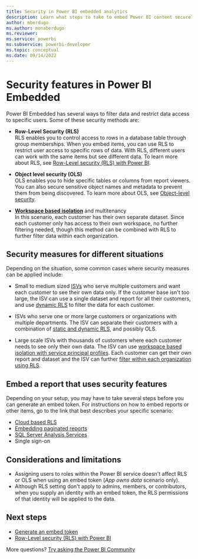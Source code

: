 ```yaml
---
title: Security in Power BI embedded analytics
description: Learn what steps to take to embed Power BI content securely within your application using RLS, OLS or other security measures.
author: mberdugo
ms.author: monaberdugo
ms.reviewer: 
ms.service: powerbi
ms.subservice: powerbi-developer
ms.topic: conceptual
ms.date: 09/14/2022
---
```


# Security features in Power BI Embedded

Power BI Embedded has several ways to filter data and restrict data access to specific users. Some of these security methods are:

* **Row-Level Security (RLS)**  
  RLS enables you to control access to rows in a database table through group memberships. When you embed items, you can use RLS to restrict user access to specific rows of data. With RLS, different users can work with the same items but see different data. To learn more about RLS, see [Row-Level security (RLS) with Power BI](../../enterprise/service-admin-rls.md).

* **Object level security (OLS)**  
  OLS enables you to hide specific tables or columns from report viewers. You can also secure sensitive object names and metadata to prevent them from being discovered. To learn more about OLS, see [Object-level security](/analysis-services/tabular-models/object-level-security).

* [**Workspace based isolation**](./embed-multi-tenancy.md) and multitenancy  
 In this scenario, each customer has their own separate dataset. Since each customer only has access to their own workspace, no further filtering needed, though this method can be combined with RLS to further filter data within each organization.

## Security measures for different situations

Depending on the situation, some common cases where security measures can be applied include:

* Small to medium sized [ISVs](pbi-glossary.md#independent-software-vendor-isv) who serve multiple customers and want each customer to see their own data only. If the customer base isn't too large, the ISV can use a single dataset and report for all their customers, and use [dynamic RLS](cloud-rls.md#dynamic-security) to filter the data for each customer.

* ISVs who serve one or more large customers or organizations with multiple departments. The ISV can  separate their customers with a combination of [static and dynamic RLS](./embed-multi-tenancy.md#row-level-security), and possibly OLS.

* Large scale ISVs with thousands of customers where each customer needs to see only their own data. The ISV can use [workspace based isolation with service principal profiles](./embed-multi-tenancy.md). Each customer can get their own report and dataset and the ISV can further [filter within each organization using RLS](./embed-multi-tenancy.md#row-level-security).

## Embed a report that uses security features

Depending on your setup, you may have to take several steps before you can generate an embed token.
For instructions on how to embed reports or other items, go to the link that best describes your specific scenario:

* [Cloud based RLS](cloud-rls.md)
* [Embedding paginated reports](paginated-reports-row-level-security.md)
* [SQL Server Analysis Services](sql-server-analysis-services-embed.md)
* Single sign-on 

## Considerations and limitations

* Assigning users to roles within the Power BI service doesn't affect RLS or OLS when using an embed token (*App owns data* scenario only).
* Although RLS setting don't apply to admins, members, or contributors, when you supply an identity with an embed token, the RLS permissions of that identity will be applied to the data.

## Next steps

* [Generate an embed token](./generate-embed-token.md)
* [Row-Level security (RLS) with Power BI](../../enterprise/service-admin-rls.md)

More questions? [Try asking the Power BI Community](https://community.powerbi.com/)
